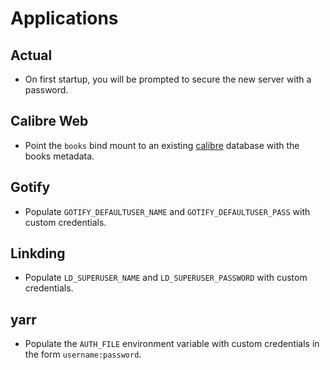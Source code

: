 # Applications

## Actual

- On first startup, you will be prompted to secure the new server with a password.

## Calibre Web

- Point the `books` bind mount to an existing
[calibre](https://github.com/kovidgoyal/calibre) database with the books
metadata.

## Gotify

- Populate `GOTIFY_DEFAULTUSER_NAME` and `GOTIFY_DEFAULTUSER_PASS` with custom
credentials.

## Linkding

- Populate `LD_SUPERUSER_NAME` and `LD_SUPERUSER_PASSWORD` with custom
credentials.

## yarr

- Populate the `AUTH_FILE` environment variable with custom credentials
in the form `username:password`.
